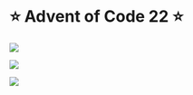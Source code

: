 # ⭐️ Advent of Code 22 ⭐️

![](https://img.shields.io/badge/day%20📅-5-blue)
  
![](https://img.shields.io/badge/stars%20⭐-6-yellow)
  
![](https://img.shields.io/badge/days%20completed-3-red)
